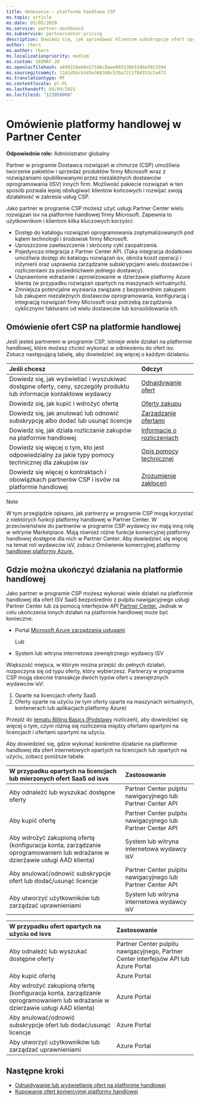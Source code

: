 ```yaml
---
title: Omówienie — platforma handlowa CSP
ms.topic: article
ms.date: 05/05/2020
ms.service: partner-dashboard
ms.subservice: partnercenter-pricing
description: Dowiedz się, jak sprzedawać klientom subskrypcje ofert oprogramowania jako usługi (SaaS) od niezależnych dostawców oprogramowania (ISV) na platformie handlowej.
author: rbars
ms.author: rbars
ms.localizationpriority: medium
ms.custom: SEOMAY.20
ms.openlocfilehash: a899226e60e575d6c8aee003130b5390af023394
ms.sourcegitcommit: 1161d5bcb345e368348c535a7211f0d353c5a471
ms.translationtype: MT
ms.contentlocale: pl-PL
ms.lasthandoff: 09/09/2021
ms.locfileid: "123958066"
---
```

# <a name="overview-of-the-commercial-marketplace-in-partner-center"></a>Omówienie platformy handlowej w Partner Center

**Odpowiednie role:** Administrator globalny

Partner w programie Dostawca rozwiązań w chmurze (CSP) umożliwia tworzenie pakietów i sprzedaż produktów firmy Microsoft wraz z rozwiązaniami opublikowanymi przez niezależnych dostawców oprogramowania (ISV) innych firm. Możliwość pakiecie rozwiązań w ten sposób pozwala lepiej obsługiwać klientów końcowych i rozwijać swoją działalność w zakresie usług CSP.

Jako partner w programie CSP możesz użyć usługi Partner Center wielu rozwiązań isv na platformie handlowej firmy Microsoft. Zapewnia to użytkownikom i klientom kilka kluczowych korzyści:

- Dostęp do katalogu rozwiązań oprogramowania zoptymalizowanych pod kątem technologii i środowisk firmy Microsoft.
- Uproszczone zawłaszczenie i skrócony cykl zaopatrzenia.
- Pojedyncza integracja z Partner Center API. (Taka integracja dodatkowo umożliwia dostęp do katalogu rozwiązań isv, obniża koszt operacji i inżynierii oraz usprawnia zarządzanie subskrypcjami wielu dostawców i rozliczeniami za pośrednictwem jednego dostawcy).
- Usprawnione wdrażanie i aprowizowanie w dzierżawie platformy Azure klienta (w przypadku rozwiązań opartych na maszynach wirtualnych).
- Zmniejsza potencjalne wyzwania związane z bezpośrednim zakupem lub zakupem niezależnych dostawców oprogramowania, konfiguracją i integracją rozwiązań firmy Microsoft oraz potrzebą zarządzania cyklicznymi fakturami od wielu dostawców lub konsolidowania ich.

## <a name="overview-of-csp-offers-in-the-commercial-marketplace"></a>Omówienie ofert CSP na platformie handlowej

Jeśli jesteś partnerem w programie CSP, istnieje wiele działań na platformie handlowej, które możesz chcieć wykonać w odniesieniu do ofert isv. Zobacz następującą tabelę, aby dowiedzieć się więcej o każdym działaniu.

|**Jeśli chcesz**  |**Odczyt**   |
|:------------------------------------|:------------------|
|Dowiedz się, jak wyświetlać i wyszukiwać dostępne oferty, ceny, szczegóły produktu lub informacje kontaktowe wydawcy | [Odnajdywanie ofert](csp-commercial-marketplace-discover.md) | 
|Dowiedz się, jak kupić i wdrożyć ofertę   | [Oferty zakupu](csp-commercial-marketplace-purchase.md)   | 
|Dowiedz się, jak anulować lub odnowić subskrypcję albo dodać lub usunąć licencje  | [Zarządzanie ofertami](csp-commercial-marketplace-manage.md) |
|Dowiedz się, jak działa rozliczanie zakupów na platformie handlowej | [Informacje o rozliczeniach](csp-commercial-marketplace-billing.md) |
|Dowiedz się więcej o tym, kto jest odpowiedzialny za jakie typy pomocy technicznej dla zakupów isv | [Opis pomocy technicznej](csp-commercial-marketplace-support.md) |
|Dowiedz się więcej o kontraktach i obowiązkach partnerów CSP i isvów na platformie handlowej | [Zrozumienie zakłoceń](csp-commercial-marketplace-contracting.md) |

> [!NOTE]
> W tym przeglądzie opisano, jak partnerzy w programie CSP mogą korzystać z niektórych funkcji platformy handlowej w Partner Center. W przeciwieństwie do partnerów w programie CSP wydawcy isv mają inną rolę w witrynie Marketplace. Mają również różne funkcje komercyjnej platformy handlowej dostępne dla nich w Partner Center. Aby dowiedzieć się więcej na temat roli wydawców isV, zobacz Omówienie komercyjnej platformy [handlowej platformy Azure.](/azure/marketplace/partner-center-portal/commercial-marketplace-overview)

## <a name="where-to-complete-commercial-marketplace-activities"></a>Gdzie można ukończyć działania na platformie handlowej

Jako partner w programie CSP możesz wykonać wiele działań na platformie handlowej dla [](https://partner.microsoft.com/dashboard) ofert ISV SaaS bezpośrednio z pulpitu nawigacyjnego usługi Partner Center lub za pomocą interfejsów API [Partner Center.](/partner-center/develop/) Jednak w celu ukończenia innych działań na platformie handlowej może być konieczne:

- Portal [Microsoft Azure zarządzania usługami](https://portal.azure.com/)

    Lub

- System lub witryna internetowa zewnętrznego wydawcy ISV

Większość miejsca, w którym można przejść do pełnych działań, rozpoczyna się od typu oferty, który wybierzesz. Partnerzy w programie CSP mogą obecnie transakcje dwóch typów ofert u zewnętrznych wydawców isV:

1. Oparte na licencjach oferty SaaS  
2. Oferty oparte na użyciu (w tym oferty oparte na maszynach wirtualnych, kontenerach lub aplikacjach platformy Azure)

Przejdź do [tematu Billing Basics (Podstawy](billing-basics.md) rozliczeń), aby dowiedzieć się więcej o tym, czym różnią się rozliczenia między ofertami opartymi na licencjach i ofertami opartymi na użyciu.  

Aby dowiedzieć się, gdzie wykonać konkretne działanie na platformie handlowej dla ofert internetowych opartych na licencjach lub opartych na użyciu, zobacz poniższe tabele.

|**W przypadku opartych na licencjach lub mierzonych ofert SaaS od isvs**  |**Zastosowanie**  |
|:------------------------------------|:------------------|
|Aby odnaleźć lub wyszukać dostępne oferty  | Partner Center pulpitu nawigacyjnego lub Partner Center API  |
|Aby kupić ofertę  | Partner Center pulpitu nawigacyjnego lub Partner Center API  |
|Aby wdrożyć zakupioną ofertę (konfiguracja konta, zarządzanie oprogramowaniem lub wdrażanie w dzierżawie usługi AAD klienta)  | System lub witryna internetowa wydawcy isV  |
|Aby anulować/odnowić subskrypcje ofert lub dodać/usunąć licencje | Partner Center pulpitu nawigacyjnego lub Partner Center API  |
|Aby utworzyć użytkowników lub zarządzać uprawnieniami  | System lub witryna internetowa wydawcy isV  |

|**W przypadku ofert opartych na użyciu od isvs**  |**Zastosowanie**  |
|:------------------------------------|:------------------|
|Aby odnaleźć lub wyszukać dostępne oferty  | Partner Center pulpitu nawigacyjnego, Partner Center interfejsów API lub Azure Portal  |
|Aby kupić ofertę  | Azure Portal  |
|Aby wdrożyć zakupioną ofertę (konfiguracja konta, zarządzanie oprogramowaniem lub wdrażanie w dzierżawie usługi AAD klienta)  | Azure Portal  |
|Aby anulować/odnowić subskrypcje ofert lub dodać/usunąć licencje | Azure Portal  |
|Aby utworzyć użytkowników lub zarządzać uprawnieniami  | Azure Portal  |

## <a name="next-steps"></a>Następne kroki

- [Odnajdywanie lub wyświetlanie ofert na platformie handlowej](csp-commercial-marketplace-discover.md)
- [Kupowanie ofert komercyjnej platformy handlowej](csp-commercial-marketplace-purchase.md)
